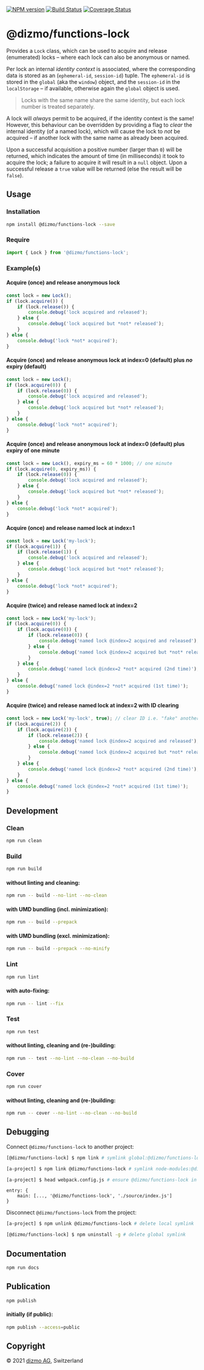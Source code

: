 [![NPM version](https://badge.fury.io/js/%40dizmo%2Ffunctions-lock.svg)](https://npmjs.org/package/@dizmo/functions-lock)
[![Build Status](https://travis-ci.com/dizmo/functions-lock.svg?branch=master)](https://travis-ci.com/dizmo/functions-lock)
[![Coverage Status](https://coveralls.io/repos/github/dizmo/functions-lock/badge.svg?branch=master)](https://coveralls.io/github/dizmo/functions-lock?branch=master)

# @dizmo/functions-lock

Provides a `Lock` class, which can be used to acquire and release (enumerated) locks &ndash; where each lock can also be anonymous or named.

Per lock an internal *identity context* is associated, where the corresponding data is stored as an (`ephemeral-id`, `session-id`) tuple. The `ephemeral-id` is stored in the `global` (aka the `window`) object, and the `session-id` in the `localStorage` &ndash; if available, otherwise again the `global` object is used.

> Locks with the same name share the same identity, but each lock number is treated separately.

A lock will *always* permit to be acquired, if the identity context is the same! However, this behaviour can be overridden by providing a flag to *clear* the internal identity (of a named lock), which will cause the lock to *not* be acquired &ndash; if another lock with the same name as already been acquired.

Upon a successful acquisition a positive number (larger than `0`) will be returned, which indicates the amount of time (in milliseconds) it took to acquire the lock; a failure to acquire it will result in a `null` object. Upon a successful release a `true` value will be returned (else the result will be `false`).

## Usage

### Installation

```sh
npm install @dizmo/functions-lock --save
```

### Require

```typescript
import { Lock } from '@dizmo/functions-lock';
```

### Example(s)

#### Acquire (once) and release anonymous lock
```typescript
const lock = new Lock();
if (lock.acquire()) {
    if (lock.release()) {
        console.debug('lock acquired and released');
    } else {
        console.debug('lock acquired but *not* released');
    }
} else {
    console.debug('lock *not* acquired');
}
```

#### Acquire (once) and release anonymous lock at index=0 (default) plus *no* expiry (default)
```typescript
const lock = new Lock();
if (lock.acquire(0)) {
    if (lock.release(0)) {
        console.debug('lock acquired and released');
    } else {
        console.debug('lock acquired but *not* released');
    }
} else {
    console.debug('lock *not* acquired');
}
```

#### Acquire (once) and release anonymous lock at index=0 (default) plus expiry of one minute
```typescript
const lock = new Lock(), expiry_ms = 60 * 1000; // one minute
if (lock.acquire(0, expiry_ms)) {
    if (lock.release(0)) {
        console.debug('lock acquired and released');
    } else {
        console.debug('lock acquired but *not* released');
    }
} else {
    console.debug('lock *not* acquired');
}
```

#### Acquire (once) and release named lock at index=1
```typescript
const lock = new Lock('my-lock');
if (lock.acquire(1)) {
    if (lock.release(1)) {
        console.debug('lock acquired and released');
    } else {
        console.debug('lock acquired but *not* released');
    }
} else {
    console.debug('lock *not* acquired');
}
```

#### Acquire (twice) and release named lock at index=2
```typescript
const lock = new Lock('my-lock');
if (lock.acquire(0)) {
    if (lock.acquire(0)) {
        if (lock.release(0)) {
            console.debug('named lock @index=2 acquired and released');
        } else {
            console.debug('named lock @index=2 acquired but *not* released');
        }
    } else {
        console.debug('named lock @index=2 *not* acquired (2nd time)');
    }
} else {
    console.debug('named lock @index=2 *not* acquired (1st time)');
}
```

#### Acquire (twice) and release named lock at index=2 with ID clearing
```typescript
const lock = new Lock('my-lock', true); // clear ID i.e. "fake" another context!
if (lock.acquire(2)) {
    if (lock.acquire(2)) {
        if (lock.release(2)) {
            console.debug('named lock @index=2 acquired and released');
        } else {
            console.debug('named lock @index=2 acquired but *not* released');
        }
    } else {
        console.debug('named lock @index=2 *not* acquired (2nd time)');
    }
} else {
    console.debug('named lock @index=2 *not* acquired (1st time)');
}
```

## Development

### Clean

```sh
npm run clean
```

### Build

```sh
npm run build
```

#### without linting and cleaning:

```sh
npm run -- build --no-lint --no-clean
```

#### with UMD bundling (incl. minimization):

```sh
npm run -- build --prepack
```

#### with UMD bundling (excl. minimization):

```sh
npm run -- build --prepack --no-minify
```

### Lint

```sh
npm run lint
```

#### with auto-fixing:

```sh
npm run -- lint --fix
```

### Test

```sh
npm run test
```

#### without linting, cleaning and (re-)building:

```sh
npm run -- test --no-lint --no-clean --no-build
```

### Cover

```sh
npm run cover
```

#### without linting, cleaning and (re-)building:

```sh
npm run -- cover --no-lint --no-clean --no-build
```

## Debugging

Connect `@dizmo/functions-lock` to another project:

```sh
[@dizmo/functions-lock] $ npm link # symlink global:@dizmo/functions-lock
```

```sh
[a-project] $ npm link @dizmo/functions-lock # symlink node-modules:@dizmo/functions-lock
```

```sh
[a-project] $ head webpack.config.js # ensure @dizmo/functions-lock in entry.main
```

```
entry: {
    main: [..., '@dizmo/functions-lock', './source/index.js']
}
```

Disconnect `@dizmo/functions-lock` from the project:

```sh
[a-project] $ npm unlink @dizmo/functions-lock # delete local symlink
```

```sh
[@dizmo/functions-lock] $ npm uninstall -g # delete global symlink
```

## Documentation

```sh
npm run docs
```

## Publication

```sh
npm publish
```

#### initially (if public):

```sh
npm publish --access=public
```

## Copyright

 © 2021 [dizmo AG](https://dizmo.com/), Switzerland
